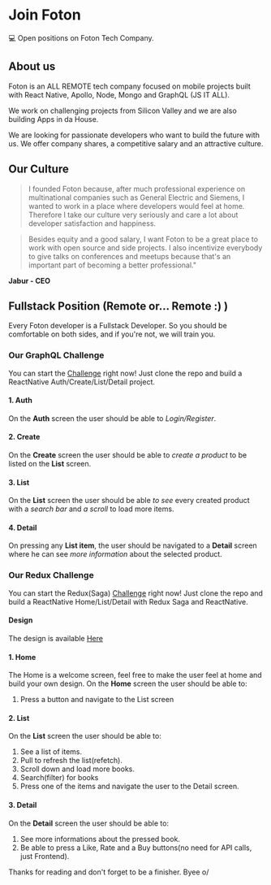 # Join Foton
💻 Open positions on Foton Tech Company.

## About us
Foton is an ALL REMOTE tech company focused on mobile projects built with React Native, Apollo, Node, Mongo and GraphQL (JS IT ALL).

We work on challenging projects from Silicon Valley and we are also building Apps in da House.

We are looking for passionate developers who want to build the future with us.
We offer company shares, a competitive salary and an attractive culture.

## Our Culture
> I founded Foton because, after much professional experience on multinational companies such as General Electric and Siemens, I wanted to work in a place where developers would feel at home. Therefore I take our culture very seriously and care a lot about developer satisfaction and happiness.

> Besides equity and a good salary, I want Foton to be a great place to work with open source and side projects. I also incentivize everybody to give talks on conferences and meetups because that's an important part of becoming a better professional."

__Jabur - CEO__

## Fullstack Position (Remote or... Remote :) )
Every Foton developer is a Fullstack Developer. So you should be comfortable on both sides, and if you're not, we will train you.

### Our GraphQL Challenge
You can start the [Challenge](https://github.com/FotonTech/Challenge) right now! Just clone the repo and build a ReactNative Auth/Create/List/Detail project.

#### 1. Auth
On the __Auth__ screen the user should be able to *Login/Register*.

#### 2. Create
On the __Create__ screen the user should be able to *create a product* to be listed on the __List__ screen.

#### 3. List
On the __List__ screen the user should be able *to see* every created product with a *search bar* and *a scroll* to load more items.

#### 4. Detail
On pressing any __List item__, the user should be navigated to a __Detail__ screen where he can see *more information* about the selected product.


### Our Redux Challenge
You can start the Redux(Saga) [Challenge](https://github.com/FotonTech/Challenge-RN-ReduxSaga) right now! Just clone the repo and build a ReactNative Home/List/Detail with Redux Saga and ReactNative.

#### Design
The design is available [Here](https://www.figma.com/file/NcOoOquO96zSQkxB4rM5SM5Q/books-app-travishowell?node-id=0%3A2)


#### 1. Home
The Home is a welcome screen, feel free to make the user feel at home and build your own design.
On the __Home__ screen the user should be able to:
1. Press a button and navigate to the List screen


#### 2. List
On the __List__ screen the user should be able to:
1. See a list of items.
2. Pull to refresh the list(refetch).
3. Scroll down and load more books.
4. Search(filter) for books
5. Press one of the items and navigate the user to the Detail screen.

#### 3. Detail
On the __Detail__ screen the user should be able to:
1. See more informations about the pressed book.
2. Be able to press a Like, Rate and a Buy buttons(no need for API calls, just Frontend).

Thanks for reading and don't forget to be a finisher. Byee o/
